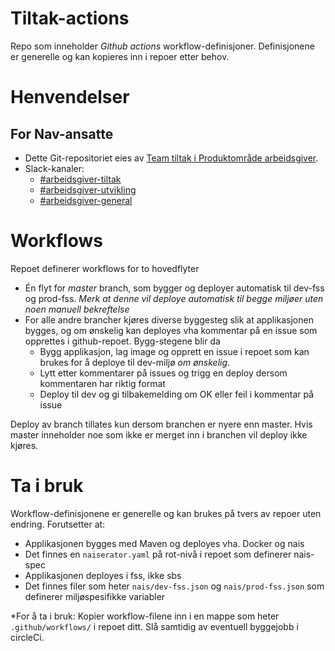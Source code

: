 Tiltak-actions
==============================

Repo som inneholder _Github actions_ workflow-definisjoner. Definisjonene er generelle og kan kopieres inn i repoer etter behov.

# Henvendelser

## For Nav-ansatte
* Dette Git-repositoriet eies av [Team tiltak i Produktområde arbeidsgiver](https://navno.sharepoint.com/sites/intranett-prosjekter-og-utvikling/SitePages/Produktomr%C3%A5de-arbeidsgiver.aspx).
* Slack-kanaler:
  * [#arbeidsgiver-tiltak](https://nav-it.slack.com/archives/CCM9QUY3U)
  * [#arbeidsgiver-utvikling](https://nav-it.slack.com/archives/CD4MES6BB)
  * [#arbeidsgiver-general](https://nav-it.slack.com/archives/CCM649PDH)

# Workflows
Repoet definerer workflows for to hovedflyter
* Én flyt for _master_ branch, som bygger og deployer automatisk til dev-fss og prod-fss. *Merk at denne vil deploye automatisk til begge miljøer uten noen manuell bekreftelse*
* For alle andre brancher kjøres diverse byggesteg slik at applikasjonen bygges, og om ønskelig kan deployes vha kommentar på en issue som opprettes i github-repoet. Bygg-stegene blir da
  * Bygg applikasjon, lag image og opprett en issue i repoet som kan brukes for å deploye til dev-miljø _om ønskelig_.
  * Lytt etter kommentarer på issues og trigg en deploy dersom kommentaren har riktig format
  * Deploy til dev og gi tilbakemelding om OK eller feil i kommentar på issue 

Deploy av branch tillates kun dersom branchen er nyere enn master. Hvis master inneholder noe som ikke er merget inn i branchen vil deploy ikke kjøres.

# Ta i bruk
Workflow-definisjonene er generelle og kan brukes på tvers av repoer uten endring.
Forutsetter at:
* Applikasjonen bygges med Maven og deployes vha. Docker og nais
* Det finnes en `naiserator.yaml` på rot-nivå i repoet som definerer nais-spec
* Applikasjonen deployes i fss, ikke sbs
* Det finnes filer som heter `nais/dev-fss.json` og `nais/prod-fss.json` som definerer miljøspesifikke variabler

*For å ta i bruk: Kopier workflow-filene inn i en mappe som heter `.github/workflows/` i repoet ditt. Slå samtidig av eventuell byggejobb i circleCi.


